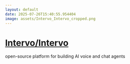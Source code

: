 ```yaml
---
layout: default
date: 2025-07-26T15:40:55.954404
image: assets/Intervo_Intervo_cropped.png
---
```


# [Intervo/Intervo](https://github.com/Intervo/Intervo)

open-source platform for building AI voice and chat agents
